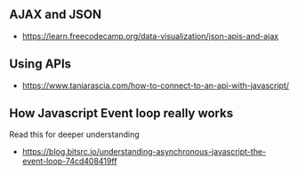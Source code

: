 ## AJAX and JSON

* https://learn.freecodecamp.org/data-visualization/json-apis-and-ajax

## Using APIs

* https://www.taniarascia.com/how-to-connect-to-an-api-with-javascript/


## How Javascript Event loop really works

Read this for deeper understanding
* https://blog.bitsrc.io/understanding-asynchronous-javascript-the-event-loop-74cd408419ff

